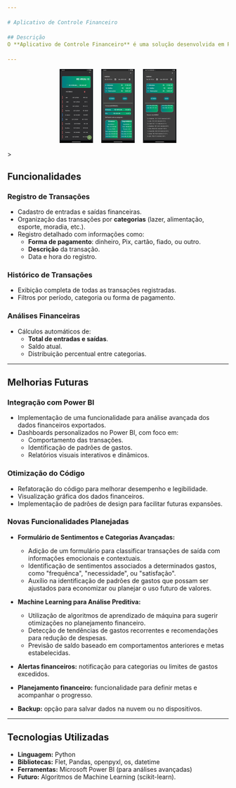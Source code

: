 ```yaml
---

# Aplicativo de Controle Financeiro

## Descrição  
O **Aplicativo de Controle Financeiro** é uma solução desenvolvida em Python utilizando a biblioteca **Flet**, projetada para facilitar o gerenciamento de finanças pessoais. O aplicativo fornece uma interface intuitiva e eficiente para registrar e analisar transações financeiras, oferecendo insights úteis para auxiliar na tomada de decisões.

---
```

<p align="center">
  <img src="imagensapp/Screenshot_20250120-164541.png" width="15%" />
  &nbsp;&nbsp;&nbsp;
  <img src="imagensapp/Screenshot_20250120-164621.png" width="15%" />
  &nbsp;&nbsp;&nbsp;
  <img src="imagensapp/Screenshot_20250120-164724.png" width="15%" />
</p>
>

## Funcionalidades  
### Registro de Transações  
- Cadastro de entradas e saídas financeiras.  
- Organização das transações por **categorias** (lazer, alimentação, esporte, moradia, etc.).  
- Registro detalhado com informações como:  
  - **Forma de pagamento**: dinheiro, Pix, cartão, fiado, ou outro.  
  - **Descrição** da transação.  
  - Data e hora do registro.  

### Histórico de Transações  
- Exibição completa de todas as transações registradas.  
- Filtros por período, categoria ou forma de pagamento.  

### Análises Financeiras  
- Cálculos automáticos de:  
  - **Total de entradas e saídas**.  
  - Saldo atual.  
  - Distribuição percentual entre categorias.    

---

## Melhorias Futuras  
### Integração com Power BI  
- Implementação de uma funcionalidade para análise avançada dos dados financeiros exportados.  
- Dashboards personalizados no Power BI, com foco em:  
  - Comportamento das transações.  
  - Identificação de padrões de gastos.  
  - Relatórios visuais interativos e dinâmicos.  

### Otimização do Código  
- Refatoração do código para melhorar desempenho e legibilidade.
- Visualização gráfica dos dados financeiros.
- Implementação de padrões de design para facilitar futuras expansões.

### Novas Funcionalidades Planejadas  
- **Formulário de Sentimentos e Categorias Avançadas:**  
  - Adição de um formulário para classificar transações de saída com informações emocionais e contextuais.  
  - Identificação de sentimentos associados a determinados gastos, como "frequênca", "necessidade", ou "satisfação".  
  - Auxílio na identificação de padrões de gastos que possam ser ajustados para economizar ou planejar o uso futuro de valores.  

- **Machine Learning para Análise Preditiva:**  
  - Utilização de algoritmos de aprendizado de máquina para sugerir otimizações no planejamento financeiro.  
  - Detecção de tendências de gastos recorrentes e recomendações para redução de despesas.  
  - Previsão de saldo baseado em comportamentos anteriores e metas estabelecidas.  

- **Alertas financeiros:** notificação para categorias ou limites de gastos excedidos.  
- **Planejamento financeiro:** funcionalidade para definir metas e acompanhar o progresso.  
- **Backup:** opção para salvar dados na nuvem ou no dispositivos.  

---

## Tecnologias Utilizadas  
- **Linguagem:** Python  
- **Bibliotecas:** Flet, Pandas, openpyxl, os, datetime 
- **Ferramentas:** Microsoft Power BI (para análises avançadas)  
- **Futuro:** Algoritmos de Machine Learning (scikit-learn).  



